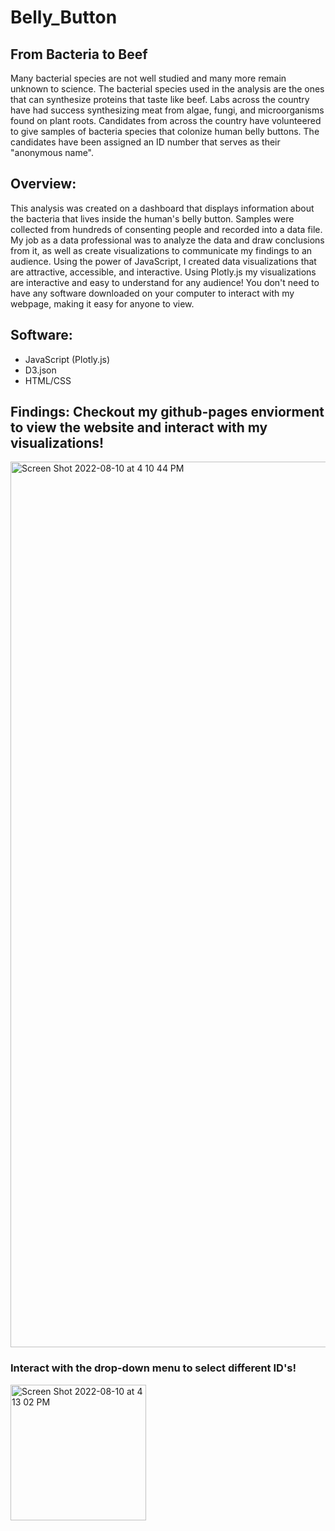 # Belly_Button
## From Bacteria to Beef
Many bacterial species are not well studied and many more remain unknown to science. The bacterial species used in the analysis are the ones that can synthesize proteins that taste like beef. Labs across the country have had success synthesizing meat from algae, fungi, and microorganisms found on plant roots. Candidates from across the country have volunteered to give samples of bacteria species that colonize human belly buttons. The candidates have been assigned an ID number that serves as their "anonymous name". 

## Overview:
This analysis was created on a dashboard that displays information about the bacteria that lives inside the human's belly button. Samples were collected from hundreds of consenting people and recorded into a data file. My job as a data professional was to analyze the data and draw conclusions from it, as well as create visualizations to communicate my findings to an audience. Using the power of JavaScript, I created data visualizations that are attractive, accessible, and interactive. Using Plotly.js my visualizations are interactive and easy to understand for any audience! You don't need to have any software downloaded on your computer to interact with my webpage, making it easy for anyone to view. 

## Software:
- JavaScript (Plotly.js)
- D3.json
- HTML/CSS

## Findings: Checkout my github-pages enviorment to view the website and interact with my visualizations! 

<img width="1417" alt="Screen Shot 2022-08-10 at 4 10 44 PM" src="https://user-images.githubusercontent.com/104043438/184029292-1b79aa43-22e5-4ca1-8bd9-523fcd0b5f5b.png">

### Interact with the drop-down menu to select different ID's!
<img width="217" alt="Screen Shot 2022-08-10 at 4 13 02 PM" src="https://user-images.githubusercontent.com/104043438/184029629-db93a98c-1c99-45af-a971-da9b2f261f37.png">
